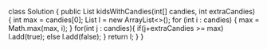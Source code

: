 class Solution {
public List<Boolean> kidsWithCandies(int[] candies, int extraCandies) {
int max = candies[0];
List<Boolean> l = new ArrayList<>();
for (int i : candies) {
max = Math.max(max, i);
}
for(int j : candies){
if(j+extraCandies >= max) l.add(true);
else l.add(false);
}
return l;
}
}